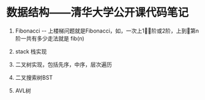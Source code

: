 # 数据结构——清华大学公开课代码笔记

1. Fibonacci -- 上楼梯问题就是Fibonacci，如，一次上1阶或2阶，上到第n阶一共有多少走法就是 fib(n)

2. stack 栈实现

3. 二叉树实现，包括先序，中序，层次遍历
4. 二叉搜索树BST
5. AVL树





